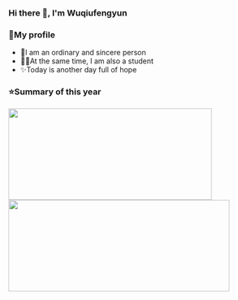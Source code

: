 ### Hi there 👋,  I'm Wuqiufengyun

### 🎯My profile
- 🌟I am an ordinary and sincere person
- 👨‍🎓At the same time, I am also a student
- ✨Today is another day full of hope

<!--
**Star-River-and-moonlight/Star-River-and-moonlight** is a ✨ _special_ ✨ repository because its `README.md` (this file) appears on your GitHub profile.

Here are some ideas to get you started:

- 🔭 I’m currently working on ...
- 🌱 I’m currently learning ...
- 👯 I’m looking to collaborate on ...
- 🤔 I’m looking for help with ...
- 💬 Ask me about ...
- 📫 How to reach me: ...
- 😄 Pronouns: ...
- ⚡ Fun fact: ...
-->

### ⭐Summary of this year

<a href="https://github.com/Star-River-and-moonlight">
  <img width="400em" height="180em" src="https://github-readme-stats.vercel.app/api?username=QuietTwilight&theme=buefy&show_icons=true&locale=cn" />
  <img width="435em" height="180em" src="https://github-readme-stats.vercel.app/api/top-langs/?username=QuietTwilight&theme=buefy&layout=compact&locale=cn" />
</a>
